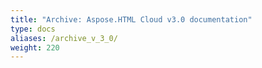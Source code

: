 ```yaml
---
title: "Archive: Aspose.HTML Cloud v3.0 documentation"
type: docs
aliases: /archive_v_3_0/
weight: 220
---
```

